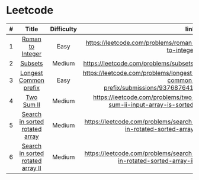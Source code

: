 # Leetcode
| # | Title | Difficulty | link |
| :---         |     :---:      |    :---:      | ---: |
|1|[Roman to Integer](https://github.com/yugbit2021/Leetcode/blob/master/Roman_to_integer.cpp)| Easy | https://leetcode.com/problems/roman-to-integer |
|2|[Subsets](https://github.com/yugbit2021/Leetcode/blob/master/Subsets.cpp)| Medium | https://leetcode.com/problems/subsets/ |
|3|[Longest Common prefix](https://github.com/yugbit2021/Leetcode/blob/master/Longest_Common_prefix.cpp)| Easy | https://leetcode.com/problems/longest-common-prefix/submissions/937687641/ |
|4|[Two Sum II](https://github.com/yugbit2021/Leetcode/blob/master/Two_sum.cpp)| Medium | https://leetcode.com/problems/two-sum-ii-input-array-is-sorted/ |
|5|[Search in sorted rotated array](https://github.com/yugbit2021/Leetcode/blob/master/search_in_sorted_array.cpp)| Medium | https://leetcode.com/problems/search-in-rotated-sorted-array/ |
|6|[Search in sorted rotated array II](https://github.com/yugbit2021/Leetcode/blob/master/search_In_rotedted_array.cpp)| Medium | https://leetcode.com/problems/search-in-rotated-sorted-array-ii/|


